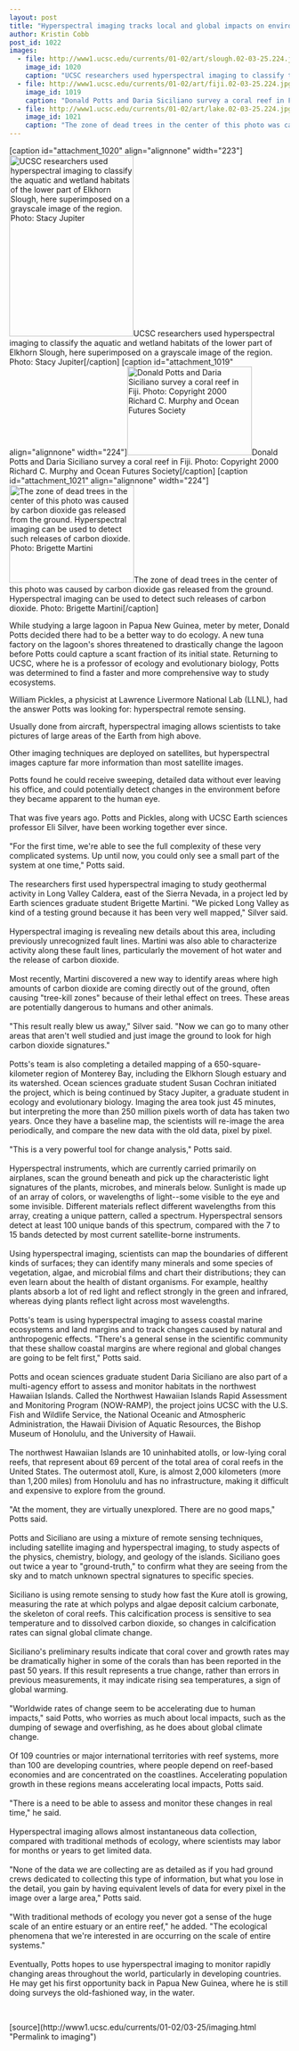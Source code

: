```yaml
---
layout: post
title: "Hyperspectral imaging tracks local and global impacts on environment"
author: Kristin Cobb
post_id: 1022
images:
  - file: http://www1.ucsc.edu/currents/01-02/art/slough.02-03-25.224.jpg
    image_id: 1020
    caption: "UCSC researchers used hyperspectral imaging to classify the aquatic and wetland habitats of the lower part of Elkhorn Slough, here superimposed on a grayscale image of the region. Photo: Stacy Jupiter"
  - file: http://www1.ucsc.edu/currents/01-02/art/fiji.02-03-25.224.jpg
    image_id: 1019
    caption: "Donald Potts and Daria Siciliano survey a coral reef in Fiji. Photo: Copyright 2000 Richard C. Murphy and Ocean Futures Society"
  - file: http://www1.ucsc.edu/currents/01-02/art/lake.02-03-25.224.jpg
    image_id: 1021
    caption: "The zone of dead trees in the center of this photo was caused by carbon dioxide gas released from the ground. Hyperspectral imaging can be used to detect such releases of carbon dioxide. Photo: Brigette Martini"
---
```


[caption id="attachment_1020" align="alignnone" width="223"]<a href="http://localhost/mysite/wp-content/uploads/2002/03/slough.02-03-25.224.jpg"><img class="size-full wp-image-1020" src="http://localhost/mysite/wp-content/uploads/2002/03/slough.02-03-25.224.jpg" alt="UCSC researchers used hyperspectral imaging to classify the aquatic and wetland habitats of the lower part of Elkhorn Slough, here superimposed on a grayscale image of the region. Photo: Stacy Jupiter" width="223" height="325" /></a>UCSC researchers used hyperspectral imaging to classify the aquatic and wetland habitats of the lower part of Elkhorn Slough, here superimposed on a grayscale image of the region. Photo: Stacy Jupiter[/caption]
[caption id="attachment_1019" align="alignnone" width="224"]<a href="http://localhost/mysite/wp-content/uploads/2002/03/fiji.02-03-25.224.jpg"><img class="size-full wp-image-1019" src="http://localhost/mysite/wp-content/uploads/2002/03/fiji.02-03-25.224.jpg" alt="Donald Potts and Daria Siciliano survey a coral reef in Fiji. Photo: Copyright 2000 Richard C. Murphy and Ocean Futures Society" width="224" height="159" /></a>Donald Potts and Daria Siciliano survey a coral reef in Fiji. Photo: Copyright 2000 Richard C. Murphy and Ocean Futures Society[/caption]
[caption id="attachment_1021" align="alignnone" width="224"]<a href="http://localhost/mysite/wp-content/uploads/2002/03/lake.02-03-25.224.jpg"><img class="size-full wp-image-1021" src="http://localhost/mysite/wp-content/uploads/2002/03/lake.02-03-25.224.jpg" alt="The zone of dead trees in the center of this photo was caused by carbon dioxide gas released from the ground. Hyperspectral imaging can be used to detect such releases of carbon dioxide. Photo: Brigette Martini" width="224" height="175" /></a>The zone of dead trees in the center of this photo was caused by carbon dioxide gas released from the ground. Hyperspectral imaging can be used to detect such releases of carbon dioxide. Photo: Brigette Martini[/caption]
<p>
  While studying a large lagoon in Papua New Guinea, meter by meter, Donald Potts decided there had to be a better way to do ecology. A new tuna factory on the lagoon's shores threatened to drastically change the lagoon before Potts could capture a scant fraction of its initial state. Returning to UCSC, where he is a professor of ecology and evolutionary biology, Potts was determined to find a faster and more comprehensive way to study ecosystems.
</p>William Pickles, a physicist at Lawrence Livermore National Lab (LLNL), had the answer Potts was looking for: hyperspectral remote sensing.
<p>
  Usually done from aircraft, hyperspectral imaging allows scientists to take pictures of large areas of the Earth from high above.
</p>
<p>
  Other imaging techniques are deployed on satellites, but hyperspectral images capture far more information than most satellite images.
</p>
<p>
  Potts found he could receive sweeping, detailed data without ever leaving his office, and could potentially detect changes in the environment before they became apparent to the human eye.<br>
  <br>
  That was five years ago. Potts and Pickles, along with UCSC Earth sciences professor Eli Silver, have been working together ever since.<br>
  <br>
  "For the first time, we're able to see the full complexity of these very complicated systems. Up until now, you could only see a small part of the system at one time," Potts said.<br>
  <br>
  The researchers first used hyperspectral imaging to study geothermal activity in Long Valley Caldera, east of the Sierra Nevada, in a project led by Earth sciences graduate student Brigette Martini. "We picked Long Valley as kind of a testing ground because it has been very well mapped," Silver said.<br>
  <br>
  Hyperspectral imaging is revealing new details about this area, including previously unrecognized fault lines. Martini was also able to characterize activity along these fault lines, particularly the movement of hot water and the release of carbon dioxide.<br>
  <br>
  Most recently, Martini discovered a new way to identify areas where high amounts of carbon dioxide are coming directly out of the ground, often causing "tree-kill zones" because of their lethal effect on trees. These areas are potentially dangerous to humans and other animals.<br>
  <br>
  "This result really blew us away," Silver said. "Now we can go to many other areas that aren't well studied and just image the ground to look for high carbon dioxide signatures."<br>
  <br>
  Potts's team is also completing a detailed mapping of a 650-square-kilometer region of Monterey Bay, including the Elkhorn Slough estuary and its watershed. Ocean sciences graduate student Susan Cochran initiated the project, which is being continued by Stacy Jupiter, a graduate student in ecology and evolutionary biology. Imaging the area took just 45 minutes, but interpreting the more than 250 million pixels worth of data has taken two years. Once they have a baseline map, the scientists will re-image the area periodically, and compare the new data with the old data, pixel by pixel.<br>
  <br>
  "This is a very powerful tool for change analysis," Potts said.<br>
  <br>
  Hyperspectral instruments, which are currently carried primarily on airplanes, scan the ground beneath and pick up the characteristic light signatures of the plants, microbes, and minerals below. Sunlight is made up of an array of colors, or wavelengths of light--some visible to the eye and some invisible. Different materials reflect different wavelengths from this array, creating a unique pattern, called a spectrum. Hyperspectral sensors detect at least 100 unique bands of this spectrum, compared with the 7 to 15 bands detected by most current satellite-borne instruments.<br>
  <br>
  Using hyperspectral imaging, scientists can map the boundaries of different kinds of surfaces; they can identify many minerals and some species of vegetation, algae, and microbial films and chart their distributions; they can even learn about the health of distant organisms. For example, healthy plants absorb a lot of red light and reflect strongly in the green and infrared, whereas dying plants reflect light across most wavelengths.<br>
  <br>
  Potts's team is using hyperspectral imaging to assess coastal marine ecosystems and land margins and to track changes caused by natural and anthropogenic effects. "There's a general sense in the scientific community that these shallow coastal margins are where regional and global changes are going to be felt first," Potts said.<br>
  <br>
  Potts and ocean sciences graduate student Daria Siciliano are also part of a multi-agency effort to assess and monitor habitats in the northwest Hawaiian Islands. Called the Northwest Hawaiian Islands Rapid Assessment and Monitoring Program (NOW-RAMP), the project joins UCSC with the U.S. Fish and Wildlife Service, the National Oceanic and Atmospheric Administration, the Hawaii Division of Aquatic Resources, the Bishop Museum of Honolulu, and the University of Hawaii.<br>
  <br>
  The northwest Hawaiian Islands are 10 uninhabited atolls, or low-lying coral reefs, that represent about 69 percent of the total area of coral reefs in the United States. The outermost atoll, Kure, is almost 2,000 kilometers (more than 1,200 miles) from Honolulu and has no infrastructure, making it difficult and expensive to explore from the ground.<br>
  <br>
  "At the moment, they are virtually unexplored. There are no good maps," Potts said.<br>
  <br>
  Potts and Siciliano are using a mixture of remote sensing techniques, including satellite imaging and hyperspectral imaging, to study aspects of the physics, chemistry, biology, and geology of the islands. Siciliano goes out twice a year to "ground-truth," to confirm what they are seeing from the sky and to match unknown spectral signatures to specific species.<br>
  <br>
  Siciliano is using remote sensing to study how fast the Kure atoll is growing, measuring the rate at which polyps and algae deposit calcium carbonate, the skeleton of coral reefs. This calcification process is sensitive to sea temperature and to dissolved carbon dioxide, so changes in calcification rates can signal global climate change.<br>
  <br>
  Siciliano's preliminary results indicate that coral cover and growth rates may be dramatically higher in some of the corals than has been reported in the past 50 years. If this result represents a true change, rather than errors in previous measurements, it may indicate rising sea temperatures, a sign of global warming.<br>
  <br>
  "Worldwide rates of change seem to be accelerating due to human impacts," said Potts, who worries as much about local impacts, such as the dumping of sewage and overfishing, as he does about global climate change.<br>
  <br>
  Of 109 countries or major international territories with reef systems, more than 100 are developing countries, where people depend on reef-based economies and are concentrated on the coastlines. Accelerating population growth in these regions means accelerating local impacts, Potts said.<br>
  <br>
  "There is a need to be able to assess and monitor these changes in real time," he said.<br>
  <br>
  Hyperspectral imaging allows almost instantaneous data collection, compared with traditional methods of ecology, where scientists may labor for months or years to get limited data.<br>
  <br>
  "None of the data we are collecting are as detailed as if you had ground crews dedicated to collecting this type of information, but what you lose in the detail, you gain by having equivalent levels of data for every pixel in the image over a large area," Potts said.<br>
  <br>
  "With traditional methods of ecology you never got a sense of the huge scale of an entire estuary or an entire reef," he added. "The ecological phenomena that we're interested in are occurring on the scale of entire systems."<br>
  <br>
  Eventually, Potts hopes to use hyperspectral imaging to monitor rapidly changing areas throughout the world, particularly in developing countries. He may get his first opportunity back in Papua New Guinea, where he is still doing surveys the old-fashioned way, in the water.
</p>
<p>
  <br>

</p>
<p>

</p>
[source](http://www1.ucsc.edu/currents/01-02/03-25/imaging.html "Permalink to imaging")
